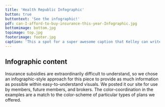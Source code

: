 ```yaml
---
title: 'Health Republic Infographic'
button: true
buttontext: 'See the infographic!'
pdf: can-I-afford-to-buy-insurance-this-year-Infographic.jpg
bottomimage: bottom.jpg
topimage: top.jpg
footerimage: footer.jpg
caption: 'This a spot for a super awesome caption that Kelley can write.'
---
```


## Infographic content
Insurance subsidies are extraordinarily difficult to understand, so we chose an infographic-style approach for this piece to provide as much information as possible within easy-to-understand visuals. We posted it our site for use by members, future members, and brokers. The color-coordination in the examples are a match to the color-scheme of particular types of plans we offered.